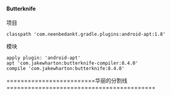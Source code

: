 #### Butterknife
项目
```
classpath 'com.neenbedankt.gradle.plugins:android-apt:1.8'
```
模块
```
apply plugin: 'android-apt'
apt 'com.jakewharton:butterknife-compiler:8.4.0'
compile 'com.jakewharton:butterknife:8.4.0'
```
=========================华丽的分割线==========================================
